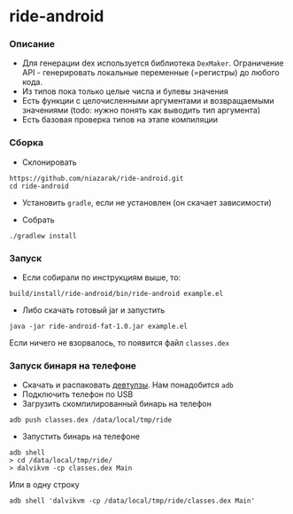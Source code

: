 # ride-android


### Описание
- Для генерации dex используется библиотека `DexMaker`.
Ограничение API - генерировать локальные переменные (=регистры) до любого кода. 
- Из типов пока только целые числа и булевы значения
- Есть функции с целочисленными аргументами и возвращаемыми значениями (todo: нужно понять как выводить тип аргумента) 
- Есть базовая проверка типов на этапе компиляции

### Сборка

- Склонировать
```
https://github.com/niazarak/ride-android.git
cd ride-android
```

- Установить `gradle`, если не установлен (он скачает зависимости)

- Собрать
```
./gradlew install
```

### Запуск

- Если собирали по инструкциям выше, то:
```
build/install/ride-android/bin/ride-android example.el
```

- Либо скачать готовый jar и запустить
```
java -jar ride-android-fat-1.0.jar example.el
```

Если ничего не взорвалось, то появится файл `classes.dex`

### Запуск бинаря на телефоне

- Скачать и распаковать [девтулзы](https://developer.android.com/studio/releases/platform-tools). Нам понадобится `adb `
- Подключить телефон по USB
- Загрузить скомпилированный бинарь на телефон
```
adb push classes.dex /data/local/tmp/ride
```
- Запустить бинарь на телефоне
```
adb shell
> cd /data/local/tmp/ride/
> dalvikvm -cp classes.dex Main
```
Или в одну строку
```
adb shell 'dalvikvm -cp /data/local/tmp/ride/classes.dex Main'
```